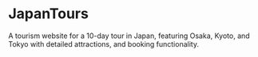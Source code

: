 
# JapanTours
A tourism website for a 10-day tour in Japan, featuring Osaka, Kyoto, and Tokyo with detailed attractions, and booking functionality.

